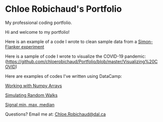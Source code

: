 # Chloe Robichaud's Portfolio

My professional coding portfolio.

Hi and welcome to my portfolio!

Here is an example of a code I wrote to clean sample data from a [Simon-Flanker experiment](Assignment_3.md)

Here is a sample of code I wrote to visualize the COVID-19 pandemic: (https://github.com/chloerobichaud/Portfolio/blob/master/Visualizing%20COVID)

Here are examples of codes I've written using DataCamp:

  [Working with Numpy Arrays](Portfolio.md)
  
  [Simulating Random Walks](Portfolio2.md)
  
  [Signal min, max, median](Portfolio3.md)

Questions? Email me at: [Chloe.Robichaud@dal.ca](mailto:chloe.robichaud@dal.ca)
